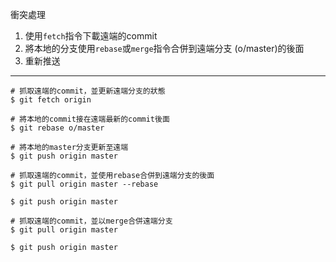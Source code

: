 衝突處理
1. 使用`fetch`指令下載遠端的commit
2. 將本地的分支使用`rebase`或`merge`指令合併到遠端分支 (o/master)的後面
3. 重新推送

---

```
# 抓取遠端的commit，並更新遠端分支的狀態
$ git fetch origin
 
# 將本地的commit接在遠端最新的commit後面
$ git rebase o/master
 
# 將本地的master分支更新至遠端
$ git push origin master
```

```
# 抓取遠端的commit，並使用rebase合併到遠端分支的後面
$ git pull origin master --rebase

$ git push origin master
```

```
# 抓取遠端的commit，並以merge合併遠端分支
$ git pull origin master

$ git push origin master
```